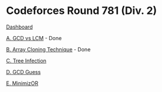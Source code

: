 # Codeforces Round 781 (Div. 2)

[Dashboard](https://codeforces.com/contest/1665)

[A. GCD vs LCM](https://codeforces.com/contest/1665/problem/A) - Done

[B. Array Cloning Technique](https://codeforces.com/contest/1665/problem/B) - Done

[C. Tree Infection](https://codeforces.com/contest/1665/problem/C)

[D. GCD Guess](https://codeforces.com/contest/1665/problem/D)

[E. MinimizOR](https://codeforces.com/contest/1665/problem/E)

